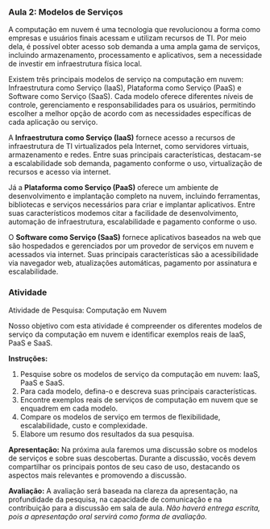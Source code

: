 ### Aula 2: Modelos de Serviços
A computação em nuvem é uma tecnologia que revolucionou a forma como empresas e usuários finais acessam e utilizam recursos de TI. Por meio dela, é possível obter acesso sob demanda a uma ampla gama de serviços, incluindo armazenamento, processamento e aplicativos, sem a necessidade de investir em infraestrutura física local.

Existem três principais modelos de serviço na computação em nuvem: Infraestrutura como Serviço (IaaS), Plataforma como Serviço (PaaS) e Software como Serviço (SaaS). Cada modelo oferece diferentes níveis de controle, gerenciamento e responsabilidades para os usuários, permitindo escolher a melhor opção de acordo com as necessidades específicas de cada aplicação ou serviço.

A **Infraestrutura como Serviço (IaaS)** fornece acesso a recursos de infraestrutura de TI virtualizados pela Internet, como servidores virtuais, armazenamento e redes. Entre suas principais características, destacam-se a escalabilidade sob demanda, pagamento conforme o uso, virtualização de recursos e acesso via internet.

Já a **Plataforma como Serviço (PaaS)** oferece um ambiente de desenvolvimento e implantação completo na nuvem, incluindo ferramentas, bibliotecas e serviços necessários para criar e implantar aplicativos. Entre suas característicos modemos citar a facilidade de desenvolvimento, automação de infraestrutura, escalabilidade e pagamento conforme o uso.

O **Software como Serviço (SaaS)** fornece aplicativos baseados na web que são hospedados e gerenciados por um provedor de serviços em nuvem e acessados via internet. Suas principais características são a acessibilidade via navegador web, atualizações automáticas, pagamento por assinatura e escalabilidade.

### Atividade
Atividade de Pesquisa: Computação em Nuvem

Nosso objetivo com esta atividade é compreender os diferentes modelos de serviço da computação em nuvem e identificar exemplos reais de IaaS, PaaS e SaaS.

**Instruções:**
1. Pesquise sobre os modelos de serviço da computação em nuvem: IaaS, PaaS e SaaS.
2. Para cada modelo, defina-o e descreva suas principais características.
3. Encontre exemplos reais de serviços de computação em nuvem que se enquadrem em cada modelo.
4. Compare os modelos de serviço em termos de flexibilidade, escalabilidade, custo e complexidade.
5. Elabore um resumo dos resultados da sua pesquisa.

**Apresentação:** Na próxima aula faremos uma discussão sobre os modelos de serviços e sobre suas descobertas. Durante a discussão, vocês devem compartilhar os principais pontos de seu caso de uso, destacando os aspectos mais relevantes e promovendo a discussão. 

**Avaliação:** A avaliação será baseada na clareza da apresentação, na profundidade da pesquisa, na capacidade de comunicação e na contribuição para a discussão em sala de aula. _Não haverá entrega escrita, pois a apresentação oral servirá como forma de avaliação._
